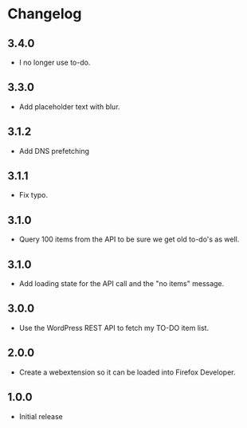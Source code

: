# Changelog

## 3.4.0

- I no longer use to-do.

## 3.3.0

- Add placeholder text with blur.

## 3.1.2

- Add DNS prefetching

## 3.1.1

- Fix typo.

## 3.1.0

- Query 100 items from the API to be sure we get old to-do's as well.

## 3.1.0

- Add loading state for the API call and the "no items" message.

## 3.0.0

- Use the WordPress REST API to fetch my TO-DO item list.

## 2.0.0

- Create a webextension so it can be loaded into Firefox Developer.

## 1.0.0

- Initial release
